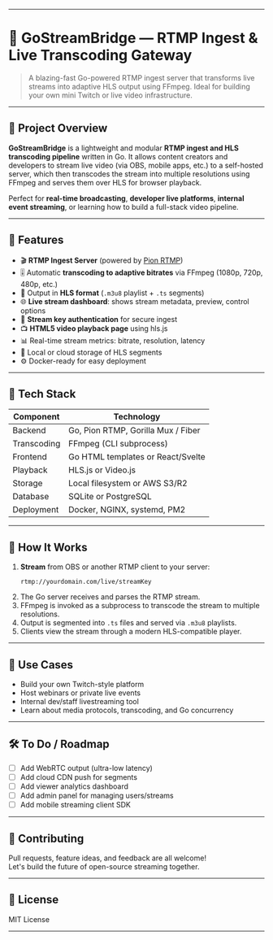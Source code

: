 
---

# 🎥 GoStreamBridge — RTMP Ingest & Live Transcoding Gateway

> A blazing-fast Go-powered RTMP ingest server that transforms live streams into adaptive HLS output using FFmpeg. Ideal for building your own mini Twitch or live video infrastructure.

---

## 🚀 Project Overview

**GoStreamBridge** is a lightweight and modular **RTMP ingest and HLS transcoding pipeline** written in Go. It allows content creators and developers to stream live video (via OBS, mobile apps, etc.) to a self-hosted server, which then transcodes the stream into multiple resolutions using FFmpeg and serves them over HLS for browser playback.

Perfect for **real-time broadcasting**, **developer live platforms**, **internal event streaming**, or learning how to build a full-stack video pipeline.

---

## 🔧 Features

- 🎬 **RTMP Ingest Server** (powered by [Pion RTMP](https://github.com/pion/rtmp))
- 🎚️ Automatic **transcoding to adaptive bitrates** via FFmpeg (1080p, 720p, 480p, etc.)
- 🧩 Output in **HLS format** (`.m3u8` playlist + `.ts` segments)
- 🌐 **Live stream dashboard**: shows stream metadata, preview, control options
- 🔐 **Stream key authentication** for secure ingest
- 📺 **HTML5 video playback page** using hls.js
- 📊 Real-time stream metrics: bitrate, resolution, latency
- 💾 Local or cloud storage of HLS segments
- ⚙️ Docker-ready for easy deployment

---

## 🧱 Tech Stack

| Component     | Technology         |
|---------------|--------------------|
| Backend       | Go, Pion RTMP, Gorilla Mux / Fiber |
| Transcoding   | FFmpeg (CLI subprocess) |
| Frontend      | Go HTML templates or React/Svelte |
| Playback      | HLS.js or Video.js |
| Storage       | Local filesystem or AWS S3/R2 |
| Database      | SQLite or PostgreSQL |
| Deployment    | Docker, NGINX, systemd, PM2 |



---

## 🚀 How It Works

1. **Stream** from OBS or another RTMP client to your server:
   ```
   rtmp://yourdomain.com/live/streamKey
   ```
2. The Go server receives and parses the RTMP stream.
3. FFmpeg is invoked as a subprocess to transcode the stream to multiple resolutions.
4. Output is segmented into `.ts` files and served via `.m3u8` playlists.
5. Clients view the stream through a modern HLS-compatible player.

---

## 🎯 Use Cases

- Build your own Twitch-style platform
- Host webinars or private live events
- Internal dev/staff livestreaming tool
- Learn about media protocols, transcoding, and Go concurrency

---

## 🛠️ To Do / Roadmap

- [ ] Add WebRTC output (ultra-low latency)
- [ ] Add cloud CDN push for segments
- [ ] Add viewer analytics dashboard
- [ ] Add admin panel for managing users/streams
- [ ] Add mobile streaming client SDK

---

## 🤝 Contributing

Pull requests, feature ideas, and feedback are all welcome!  
Let's build the future of open-source streaming together.

---

## 📜 License

MIT License

---

